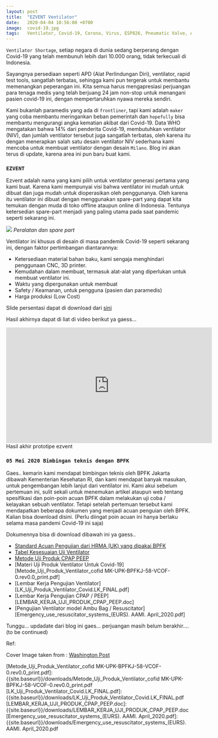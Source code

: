 ```yaml
---
layout: post
title:  "EZVENT Ventilator"
date:   2020-04-04 10:56:00 +0700
image:  covid-19.jpg
tags:   Ventilator, Covid-19, Corona, Virus, ESP826, Pneumatic Valve, Air Pressure Sensor  
---
```

`Ventilator Shortage`, setiap negara di dunia sedang berperang dengan Covid-19 yang telah membunuh lebih dari 10.000 orang, tidak terkecuali di Indonesia.

Sayangnya persediaan seperti APD (Alat Perlindungan Diri), ventilator, rapid test tools, sangatlah terbatas, sehingga kami pun tergerak untuk membantu memenangkan peperangan ini. Kita semua harus mengapresiasi perjuangan para tenaga medis yang telah berjuang 24 jam non-stop untuk menangani pasien covid-19 ini, dengan mempertaruhkan nyawa mereka sendiri.

Kami bukanlah paramedis yang ada di `frontliner`, tapi kami adalah `maker` yang coba membantu meringankan beban pemerintah dan `hopefully` bisa membantu mengurangi angka kematian akibat dari Covid-19. Data WHO mengatakan bahwa 14% dari penderita Covid-19, membutuhkan ventilator (NIV), dan jumlah ventilator tersebut juga sangatlah terbatas, oleh karena itu dengan menerapkan salah satu desain ventilator NIV sederhana kami mencoba untuk membuat ventilator dengan desain `Milano`. Blog ini akan terus di update, karena area ini pun baru buat kami.

### `EZVENT`

Ezvent adalah nama yang kami pilih untuk ventilator generasi pertama yang kami buat. Karena kami mempunyai visi bahwa ventilator ini mudah untuk dibuat dan juga mudah untuk dioperasikan oleh penggunanya.
Oleh karena itu ventilator ini dibuat dengan menggunakan spare-part yang dapat kita temukan dengan muda di toko offline ataupun online di Indonesia. Tentunya ketersedian spare-part menjadi yang paling utama pada
saat pandemic seperti sekarang ini.

![]({{site.baseurl}}/images/ezvent-1.jpg)
*Peralatan dan spare part*

Ventilator ini khusus di desain di masa pandemik Covid-19 seperti sekarang ini, dengan faktor pertimbangan diantarannya:
* Ketersediaan material bahan baku, kami sengaja menghindari penggunaan CNC, 3D printer.
* Kemudahan dalam membuat, termasuk alat-alat yang diperlukan untuk membuat ventilator ini.
* Waktu yang dipergunakan untuk membuat
* Safety / Keamanan, untuk pengguna (pasien dan paramedis)
* Harga produksi (Low Cost)

Slide persentasi dapat di download dari [sini][ezventgen1_pdf]

Hasil akhirnya dapat di liat di video berikut ya gaess...
<iframe width="560" height="315" src="https://www.youtube.com/embed/bI4hE684ntA" frameborder="0" allow="accelerometer; autoplay; encrypted-media; gyroscope; picture-in-picture" allowfullscreen></iframe>
Hasil akhir prototipe ezvent


### `05 Mei 2020 Bimbingan teknis dengan BPFK`

Gaes.. kemarin kami mendapat bimbingan teknis oleh BPFK Jakarta dibawah Kementerian Kesehatan RI,
dan kami mendapat banyak masukan, untuk pengembangan lebih lanjut dari ventilator ini. 
Kami akui sebelum pertemuan ini, sulit sekali untuk menemukan artikel ataupun web tentang spesifikasi dan poin-poin acuan BPFK dalam melakukan uji coba / kelayakan sebuah ventilator. Tetapi setelah pertemuan tersebut kami mendapatkan beberapa dokumen yang menjadi acuan penguian oleh BPFK. Kalian bisa download disini.
(Perlu diingat poin acuan ini hanya berlaku selama masa pandemi Covid-19 ini saja)

Dokumennya bisa di download dibawah ini ya gaess..

* [Standard Acuan Pengujian dari HRMA (UK) yang dipakai BPFK][RMVS001_v3.1.pdf]
* [Tabel Kesesuaian Uji Ventilator][TABEL_KESUSUAIAN_UJI_VENTILATOR.pdf]
* [Metode Uji Produk CPAP PEEP][MK_UJI_PRODUK_MESIN_CPAP_PEEP.docx]
* [Materi Uji Produk Ventilator Untuk Covid-19][Metode_Uji_Produk_Ventilator_cofid MK-UPK-BPFKJ-58-VCOF-0.rev0.0_print.pdf]
* [Lembar Kerja Pengujian Ventilator][LK_Uji_Produk_Ventilator_Covid.LK_FINAL.pdf]
* [Lembar Kerja Pengujian CPAP / PEEP][LEMBAR_KERJA_UJI_PRODUK_CPAP_PEEP.doc]
* [Pengujian Ventilator model Ambu Bag / Resuscitator][Emergency_use_resuscitator_systems_(EURS). AAMI. April_2020.pdf]

Tunggu... updadate dari blog ini gaes... perjuangan masih belum berakhir.... (to be continued)



Ref:

Cover Image taken from : [Washington Post][washington_post]

[washington_post]:https://www.washingtonpost.com/graphics/2020/health/coronavirus-how-epidemics-spread-and-end/
[ezventgen1_pdf]:{{site.baseurl}}/downloads/EzventGen1.pdf
[RMVS001_v3.1.pdf]:{{site.baseurl}}/downloads/RMVS001_v3.1.pdf
[TABEL_KESUSUAIAN_UJI_VENTILATOR.pdf]:{{site.baseurl}}/downloads/TABEL_KESUSUAIAN_UJI_VENTILATOR.pdf
[MK_UJI_PRODUK_MESIN_CPAP_PEEP.docx]:{{site.baseurl}}/downloads/MK_UJI_PRODUK_MESIN_CPAP_PEEP.docx
[Metode_Uji_Produk_Ventilator_cofid MK-UPK-BPFKJ-58-VCOF-0.rev0.0_print.pdf]:{{site.baseurl}}/downloads/Metode_Uji_Produk_Ventilator_cofid MK-UPK-BPFKJ-58-VCOF-0.rev0.0_print.pdf
[LK_Uji_Produk_Ventilator_Covid.LK_FINAL.pdf]:{{site.baseurl}}/downloads/LK_Uji_Produk_Ventilator_Covid.LK_FINAL.pdf
[LEMBAR_KERJA_UJI_PRODUK_CPAP_PEEP.doc]:{{site.baseurl}}/downloads/LEMBAR_KERJA_UJI_PRODUK_CPAP_PEEP.doc
[Emergency_use_resuscitator_systems_(EURS). AAMI. April_2020.pdf]:{{site.baseurl}}/downloads/Emergency_use_resuscitator_systems_(EURS). AAMI. April_2020.pdf
